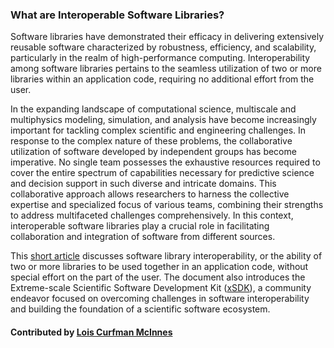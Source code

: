 ### What are Interoperable Software Libraries? 
<!--deck start--->
Software libraries have demonstrated their efficacy in delivering extensively reusable software characterized by robustness, efficiency, and scalability, particularly in the realm of high-performance computing. Interoperability among software libraries pertains to the seamless utilization of two or more libraries within an application code, requiring no additional effort from the user.
<!--deck end--->

<!--body start--->
In the expanding landscape of computational science, multiscale and multiphysics modeling, simulation, and analysis have become increasingly important for tackling complex scientific and engineering challenges. In response to the complex nature of these problems, the collaborative utilization of software developed by independent groups has become imperative. No single team possesses the exhaustive resources required to cover the entire spectrum of capabilities necessary for predictive science and decision support in such diverse and intricate domains. This collaborative approach allows researchers to harness the collective expertise and specialized focus of various teams, combining their strengths to address multifaceted challenges comprehensively. In this context, interoperable software libraries play a crucial role in facilitating  collaboration and integration of software from different sources. 

This [short article](../Blog/UnderstandingInteroperableLibraries.md) discusses software library interoperability, or the ability of two or more libraries to be used together in an application code, without special effort on the part of the user. The document also introduces the Extreme-scale Scientific Software Development Kit ([xSDK](https://xsdk.info)), a community endeavor focused on overcoming challenges in software interoperability and building the foundation of a scientific software ecosystem.

#### Contributed by [Lois Curfman McInnes](http://github.com/curfman)
<!--body end--->

<!---
Publish: yes
Pinned: yes
Topics: software interoperability
--->
